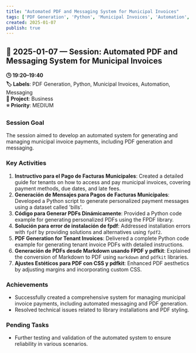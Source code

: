 ```yaml
---
title: "Automated PDF and Messaging System for Municipal Invoices"
tags: ['PDF Generation', 'Python', 'Municipal Invoices', 'Automation', 'Messaging']
created: 2025-01-07
publish: true
---
```


## 📅 2025-01-07 — Session: Automated PDF and Messaging System for Municipal Invoices

**🕒 19:20–19:40**  
**🏷️ Labels**: PDF Generation, Python, Municipal Invoices, Automation, Messaging  
**📂 Project**: Business  
**⭐ Priority**: MEDIUM  


### Session Goal
The session aimed to develop an automated system for generating and managing municipal invoice payments, including PDF generation and messaging.

### Key Activities
1. **Instructivo para el Pago de Facturas Municipales**: Created a detailed guide for tenants on how to access and pay municipal invoices, covering payment methods, due dates, and late fees.
2. **Generación de Mensajes para Pagos de Facturas Municipales**: Developed a Python script to generate personalized payment messages using a dataset called 'bills'.
3. **Código para Generar PDFs Dinámicamente**: Provided a Python code example for generating personalized PDFs using the FPDF library.
4. **Solución para error de instalación de fpdf**: Addressed installation errors with `fpdf` by providing solutions and alternatives using `fpdf2`.
5. **PDF Generation for Tenant Invoices**: Delivered a complete Python code example for generating tenant invoice PDFs with detailed instructions.
6. **Generación de PDFs desde Markdown usando FPDF y pdfkit**: Explained the conversion of Markdown to PDF using `markdown` and `pdfkit` libraries.
7. **Ajustes Estéticos para PDF con CSS y pdfkit**: Enhanced PDF aesthetics by adjusting margins and incorporating custom CSS.

### Achievements
- Successfully created a comprehensive system for managing municipal invoice payments, including automated messaging and PDF generation.
- Resolved technical issues related to library installations and PDF styling.

### Pending Tasks
- Further testing and validation of the automated system to ensure reliability in various scenarios.
